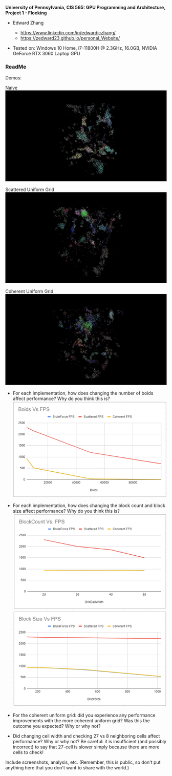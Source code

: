 **University of Pennsylvania, CIS 565: GPU Programming and Architecture,
Project 1 - Flocking**

* Edward Zhang
  * https://www.linkedin.com/in/edwardjczhang/
  * https://zedward23.github.io/personal_Website/
 
* Tested on: Windows 10 Home, i7-11800H @ 2.3GHz, 16.0GB, NVIDIA GeForce RTX 3060 Laptop GPU

### ReadMe

Demos:

Naive
![](images/Naive.gif)

Scattered Uniform Grid
![](images/ScatterGrid.gif)

Coherent Uniform Grid
![](images/CoherentGrid.gif)

* For each implementation, how does changing the number of boids affect
performance? Why do you think this is?
![](images/BoidsVFPS.png)

* For each implementation, how does changing the block count and block size
affect performance? Why do you think this is?
![](images/BlockCountVFPS.png)
![](images/BlockSizeVFPS.png)

* For the coherent uniform grid: did you experience any performance improvements
with the more coherent uniform grid? Was this the outcome you expected?
Why or why not?
* Did changing cell width and checking 27 vs 8 neighboring cells affect performance?
Why or why not? Be careful: it is insufficient (and possibly incorrect) to say
that 27-cell is slower simply because there are more cells to check!

Include screenshots, analysis, etc. (Remember, this is public, so don't put
anything here that you don't want to share with the world.)
